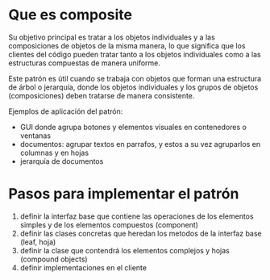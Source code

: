 # Que es composite

Su objetivo principal es tratar a los objetos individuales y a las composiciones de objetos de la misma manera, lo que significa que los clientes del código pueden tratar tanto a los objetos individuales como a las estructuras compuestas de manera uniforme.

Este patrón es útil cuando se trabaja con objetos que forman una estructura de árbol o jerarquía, donde los objetos individuales y los grupos de objetos (composiciones) deben tratarse de manera consistente.

Ejemplos de aplicación del patrón:

- GUI donde agrupa botones y elementos visuales en contenedores o ventanas
- documentos: agrupar textos en parrafos, y estos a su vez agruparlos en columnas y en hojas
- jerarquía de documentos

# Pasos para implementar el patrón

1. definir la interfaz base que contiene las operaciones de los elementos simples y de los elementos compuestos (component)
2. definir las clases concretas que heredan los metodos de la interfaz base (leaf, hoja)
3. definir la clase que contendrá los elementos complejos y hojas (compound objects)
4. definir implementaciones en el cliente

